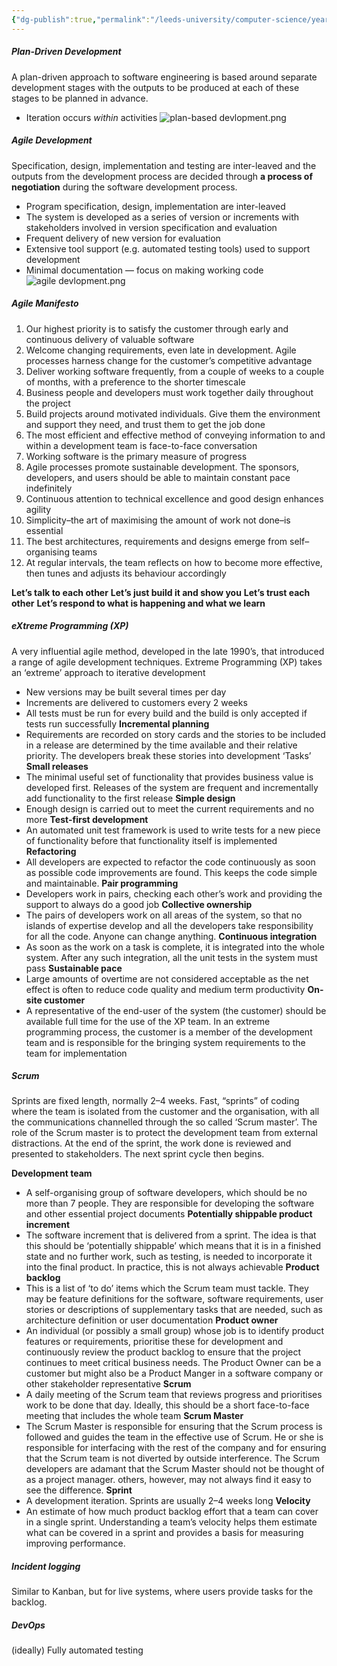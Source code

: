 ```yaml
---
{"dg-publish":true,"permalink":"/leeds-university/computer-science/year-2/software-eng-principles/revision/l3-disciplined-agile-development/"}
---
```



##### Plan-Driven Development
A plan-driven approach to software engineering is based around separate development stages with the outputs to be produced at each of these stages to be planned in advance.
- Iteration occurs *within* activities
![plan-based devlopment.png](/img/user/Leeds%20University/Computer%20Science/Year%202/Software%20Eng%20Principles/Revision/images/plan-based%20devlopment.png)
##### Agile Development
Specification, design, implementation and testing are inter-leaved and the outputs from the development process are decided through **a process of negotiation** during the software development process.
- Program specification, design, implementation are inter-leaved
- The system is developed as a series of version or increments with stakeholders involved in version specification and evaluation
- Frequent delivery of new version for evaluation
- Extensive tool support (e.g. automated testing tools) used to support development
- Minimal documentation — focus on making working code
![agile devlopment.png](/img/user/Leeds%20University/Computer%20Science/Year%202/Software%20Eng%20Principles/Revision/images/agile%20devlopment.png)
##### Agile Manifesto
1. Our highest priority is to satisfy the customer through early and continuous delivery of valuable software
2. Welcome changing requirements, even late in development. Agile processes harness change for the customer’s competitive advantage
3. Deliver working software frequently, from a couple of weeks to a couple of months, with a preference to the shorter timescale
4. Business people and developers must work together daily throughout the project
5. Build projects around motivated individuals. Give them the environment and support they need, and trust them to get the job done
6. The most efficient and effective method of conveying information to and within a development team is face-to-face conversation
7. Working software is the primary measure of progress
8. Agile processes promote sustainable development. The sponsors, developers, and users should be able to maintain constant pace indefinitely
9. Continuous attention to technical excellence and good design enhances agility
10. Simplicity–the art of maximising the amount of work not done–is essential
11. The best architectures, requirements and designs emerge from self–organising teams
12. At regular intervals, the team reflects on how to become more effective, then tunes and adjusts its behaviour accordingly

**Let’s talk to each other**
**Let’s just build it and show you**
**Let’s trust each other**
**Let’s respond to what is happening and what we learn**

##### eXtreme Programming (XP)
A very influential agile method, developed in the late 1990’s, that introduced a range of agile development techniques. Extreme Programming (XP) takes an ‘extreme’ approach to iterative development
- New versions may be built several times per day
- Increments are delivered to customers every 2 weeks
- All tests must be run for every build and the build is only accepted if tests run successfully
**Incremental planning**
- Requirements are recorded on story cards and the stories to be included in a release are determined by the time available and their relative priority. The developers break these stories into development ‘Tasks’
**Small releases**
- The minimal useful set of functionality that provides business value is developed first. Releases of the system are frequent and incrementally add functionality to the first release
**Simple design**
- Enough design is carried out to meet the current requirements and no more
**Test-first development**
- An automated unit test framework is used to write tests for a new piece of functionality before that functionality itself is implemented
**Refactoring**
- All developers are expected to refactor the code continuously as soon as possible code improvements are found. This keeps the code simple and maintainable.
**Pair programming**
- Developers work in pairs, checking each other’s work and providing the support to always do a good job
**Collective ownership**
- The pairs of developers work on all areas of the system, so that no islands of expertise develop and all the developers take responsibility for all the code. Anyone can change anything.
**Continuous integration**
- As soon as the work on a task is complete, it is integrated into the whole system. After any such integration, all the unit tests in the system must pass
**Sustainable pace**
- Large amounts of overtime are not considered acceptable as the net effect is often to reduce code quality and medium term productivity
**On-site customer**
- A representative of the end-user of the system (the customer) should be available full time for the use of the XP team. In an extreme programming process, the customer is a member of the development team and is responsible for the bringing system requirements to the team for implementation
##### Scrum
Sprints are fixed length, normally 2–4 weeks.
Fast, “sprints” of coding where the team is isolated from the customer and the organisation, with all the communications channelled through the so called ‘Scrum master’.
The role of the Scrum master is to protect the development team from external distractions. At the end of the sprint, the work done is reviewed and presented to stakeholders. The next sprint cycle then begins.

**Development team**
- A self-organising group of software developers, which should be no more than 7 people. They are responsible for developing the software and other essential project documents
**Potentially  shippable product increment**
- The software increment that is delivered from a sprint. The idea is that this should be ‘potentially shippable’ which means that it is in a finished state and no further work, such as testing, is needed to incorporate it into the final product. In practice, this is not always achievable
**Product backlog**
- This is a list of ‘to do’ items which the Scrum team must tackle. They may be feature definitions for the software, software requirements, user stories or descriptions of supplementary tasks that are needed, such as architecture definition or user documentation
**Product owner**
- An individual (or possibly a small group) whose job is to identify product features or requirements, prioritise these for development and continuously review the product backlog to ensure that the project continues to meet critical business needs. The Product Owner can be a customer but might also be a Product Manger in a software company or other stakeholder representative
**Scrum**
- A daily meeting of the Scrum team that reviews progress and prioritises work to be done that day. Ideally, this should be a short face-to-face meeting that includes the whole team
**Scrum Master**
- The Scrum Master is responsible for ensuring that the Scrum process is followed and guides the team in the effective use of Scrum. He or she is responsible for interfacing with the rest of the company and for ensuring that the Scrum team is not diverted by outside interference. The Scrum developers are adamant that the Scrum Master should not be thought of as a project manager. others, however, may not always find it easy to see the difference.
**Sprint**
- A development iteration. Sprints are usually 2–4 weeks long
**Velocity**
- An estimate of how much product backlog effort that a team can cover in a single sprint. Understanding a team’s velocity helps them estimate what can be covered in a sprint and provides a basis for measuring improving performance.
##### Incident logging
Similar to Kanban, but for live systems, where users provide tasks for the backlog.

##### DevOps
(ideally) Fully automated testing